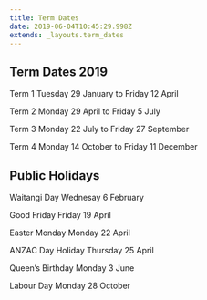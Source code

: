 ```yaml
---
title: Term Dates
date: 2019-06-04T10:45:29.998Z
extends: _layouts.term_dates
---
```

## Term Dates 2019

Term 1   Tuesday 29 January                  to                   Friday 12 April



Term 2   Monday 29 April                      to                   Friday 5 July



Term 3   Monday 22 July                        to                   Friday 27 September



Term 4   Monday 14 October                 to                   Friday 11 December



 



## Public Holidays



Waitangi Day    Wednesay 6 February



Good Friday      Friday 19 April



Easter Monday    Monday 22 April



ANZAC Day Holiday  Thursday 25 April



Queen’s Birthday   Monday 3 June



Labour Day    Monday 28 October
